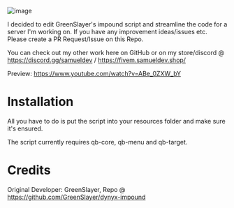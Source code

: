 ![image](https://user-images.githubusercontent.com/99494967/228953889-cb0b7f1a-2167-4904-acc1-fa40642e1dd5.png)


I decided to edit GreenSlayer's impound script and streamline the code for a server I'm working on. 
If you have any improvement ideas/issues etc. Please create a PR Request/Issue on this Repo.

You can check out my other work here on GitHub or on my store/discord @ https://discord.gg/samueldev / https://fivem.samueldev.shop/

Preview: https://www.youtube.com/watch?v=ABe_0ZXW_bY

# Installation

All you have to do is put the script into your resources folder and make sure it's ensured.

The script currently requires qb-core, qb-menu and qb-target.

# Credits

Original Developer: GreenSlayer, Repo @ https://github.com/GreenSlayer/dynyx-impound
